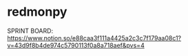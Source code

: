 # redmonpy

SPRINT BOARD:
https://www.notion.so/e88caa3f111a4425a2c3c7f179aa08c1?v=43d9f8b4de974c5790113f0a8a718aef&pvs=4
